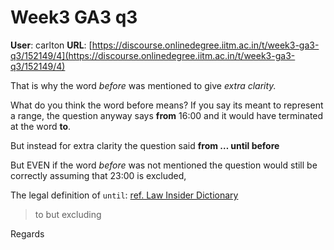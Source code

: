 # Week3 GA3 q3

**User**: carlton
**URL**: [https://discourse.onlinedegree.iitm.ac.in/t/week3-ga3-q3/152149/4](https://discourse.onlinedegree.iitm.ac.in/t/week3-ga3-q3/152149/4)

That is why the word *before* was mentioned to give *extra clarity.*

What do you think the word before means? If you say its meant to represent a range, the question anyway says **from** 16:00 and it would have terminated at the word **to**.

But instead for extra clarity the question said **from … until before**

But EVEN if the word *before* was not mentioned the question would still be correctly assuming that 23:00 is excluded,

The legal definition of `until`: [ref. Law Insider Dictionary](https://www.lawinsider.com/dictionary/until)

> to but excluding

Regards
